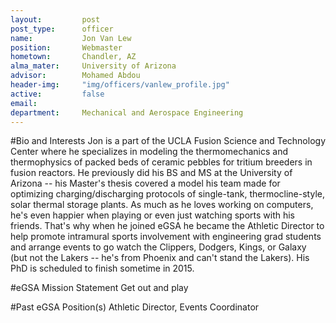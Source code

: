 ```yaml
---
layout:     	post
post_type:      officer
name:      		Jon Van Lew
position: 		Webmaster
hometown: 		Chandler, AZ
alma_mater: 	University of Arizona
advisor: 		Mohamed Abdou
header-img: 	"img/officers/vanlew_profile.jpg"
active: 		false
email: 			
department: 	Mechanical and Aerospace Engineering
---
```


#Bio and Interests
Jon is a part of the UCLA Fusion Science and Technology Center where he specializes in modeling the thermomechanics and thermophysics of packed beds of ceramic pebbles for tritium breeders in fusion reactors. He previously did his BS and MS at the University of Arizona -- his Master's thesis covered a model his team made for optimizing charging/discharging protocols of single-tank, thermocline-style, solar thermal storage plants. As much as he loves working on computers, he's even happier when playing or even just watching sports with his friends. That's why when he joined eGSA he became the Athletic Director to help promote intramural sports involvement with engineering grad students and arrange events to go watch the Clippers, Dodgers, Kings, or Galaxy (but not the Lakers -- he's from Phoenix and can't stand the Lakers). His PhD is scheduled to finish sometime in 2015.

#eGSA Mission Statement
Get out and play

#Past eGSA Position(s)
Athletic Director, Events Coordinator
